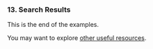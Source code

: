 ### 13. Search Results


This is the end of the examples. 

You may want to explore [other useful resources](/#links).

